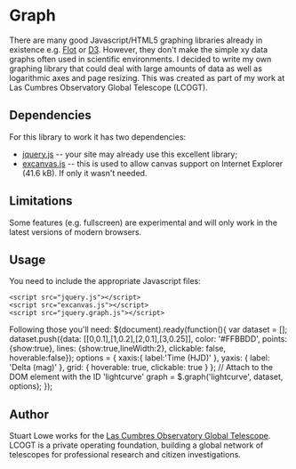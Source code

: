 Graph
=====

There are many good Javascript/HTML5 graphing libraries already in existence e.g. [Flot](https://github.com/flot/flot) or [D3](http://mbostock.github.com/d3/). However, they don't make the simple xy data graphs often used in scientific environments. I decided to write my own graphing library that could deal with large amounts of data as well as logarithmic axes and page resizing. This was created as part of my work at Las Cumbres Observatory Global Telescope (LCOGT).

Dependencies
------------

For this library to work it has two dependencies:

* [jquery.js](http://jquery.com/) -- your site may already use this excellent library;
* [excanvas.js](http://code.google.com/p/explorercanvas/) -- this is used to allow canvas support on Internet Explorer (41.6 kB). If only it wasn't needed.


Limitations
-----------
Some features (e.g. fullscreen) are experimental and will only work in the latest versions of modern browsers.

Usage
-----
You need to include the appropriate Javascript files:

	<script src="jquery.js"></script>
	<script src="excanvas.js"></script>
	<script src="jquery.graph.js"></script>

Following those you'll need:
	$(document).ready(function(){
		var dataset = [];
		dataset.push({data: [[0,0.1],[1,0.2],[2,0.1],[3,0.25]], color: '#FFBBDD', points: {show:true}, lines: {show:true,lineWidth:2}, clickable: false, hoverable:false});
		options = {
			xaxis:{ label:'Time (HJD)' },
			yaxis: { label: 'Delta (mag)' },
			grid: { hoverable: true, clickable: true }
		};
		// Attach to the DOM element with the ID 'lightcurve'
		graph = $.graph('lightcurve', dataset, options);
	});


Author
------
Stuart Lowe works for the [Las Cumbres Observatory Global Telescope](http://lcogt.net/). LCOGT is a private operating foundation, building a global network of telescopes for professional research and citizen investigations.

